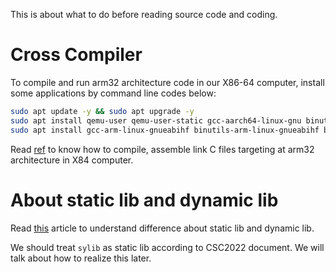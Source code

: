 This is about what to do before reading source code and coding.

# Cross Compiler

To compile and run arm32 architecture code in our X86-64 computer, install some applications by command line codes below: 

```sh
sudo apt update -y && sudo apt upgrade -y
sudo apt install qemu-user qemu-user-static gcc-aarch64-linux-gnu binutils-aarch64-linux-gnu binutils-aarch64-linux-gnu-dbg build-essential
sudo apt install gcc-arm-linux-gnueabihf binutils-arm-linux-gnueabihf binutils-arm-linux-gnueabihf-dbg
```



Read [ref](https://azeria-labs.com/arm-on-x86-qemu-user/) to know how to compile, assemble link C files targeting at arm32 architecture in X84 computer.



# About static lib and dynamic lib

Read [this](https://stackoverflow.com/questions/140061/when-to-use-dynamic-vs-static-libraries) article to understand difference about static lib and dynamic lib.

We should treat `sylib` as static lib according to CSC2022 document. We will talk about how to realize this later.

